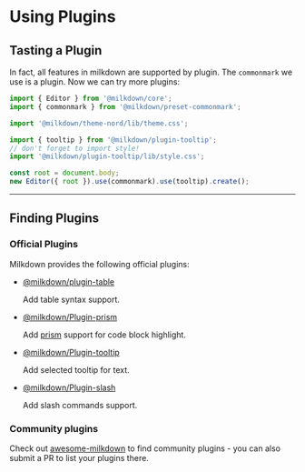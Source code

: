 # Using Plugins

## Tasting a Plugin

In fact, all features in milkdown are supported by plugin.
The `commonmark` we use is a plugin. Now we can try more plugins:

```typescript
import { Editor } from '@milkdown/core';
import { commonmark } from '@milkdown/preset-commonmark';

import '@milkdown/theme-nord/lib/theme.css';

import { tooltip } from '@milkdown/plugin-tooltip';
// don't forget to import style!
import '@milkdown/plugin-tooltip/lib/style.css';

const root = document.body;
new Editor({ root }).use(commonmark).use(tooltip).create();
```

---

## Finding Plugins

### Official Plugins

Milkdown provides the following official plugins:

-   [@milkdown/plugin-table](https://www.npmjs.com/package/@milkdown/plugin-table)

    Add table syntax support.

-   [@milkdown/Plugin-prism](https://www.npmjs.com/package/@milkdown/plugin-prism)

    Add [prism](https://prismjs.com/) support for code block highlight.

-   [@milkdown/Plugin-tooltip](https://www.npmjs.com/package/@milkdown/plugin-tooltip)

    Add selected tooltip for text.

-   [@milkdown/Plugin-slash](https://www.npmjs.com/package/@milkdown/plugin-slash)

    Add slash commands support.

### Community plugins

Check out [awesome-milkdown]() to find community plugins - you can also submit a PR to list your plugins there.
